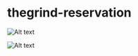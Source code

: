 # thegrind-reservation

![Alt text](/path/to/img.jpg)

![Alt text](/path/to/img.jpg "Optional title")
